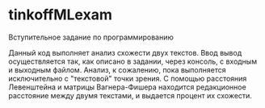 # tinkoffMLexam
Вступительное задание по программированию

Данный код выполняет анализ схожести двух текстов. Ввод вывод осуществляется так, как описано в задании, через консоль, с входным и выходным файлом. Анализ, к сожалению, пока выполняется исключительно с "текстовой" точки зрения. С помощью расстояния Левенштейна и матрицы Вагнера-Фишера находится редакционное расстояние между двумя текстами, и выдается процент их схожести. 
